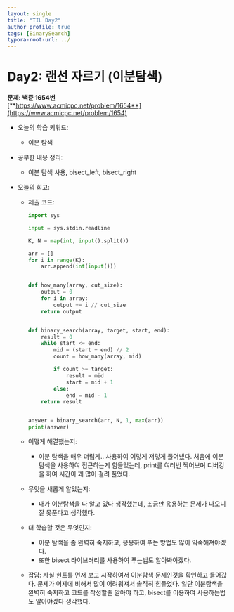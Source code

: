 ```yaml
---
layout: single
title: "TIL Day2"
author_profile: true
tags: [BinarySearch]
typora-root-url: ../
---
```


# Day2: 랜선 자르기 (이분탐색)

**문제: 백준 1654번**  
[**https://www.acmicpc.net/problem/1654**](https://www.acmicpc.net/problem/1654)

- 오늘의 학습 키워드:
  - 이분 탐색

- 공부한 내용 정리:
  - 이분 탐색 사용, bisect_left, bisect_right

- 오늘의 회고:
  - 제출 코드:
    ```python
    import sys
    
    input = sys.stdin.readline
    
    K, N = map(int, input().split())
    
    arr = []
    for i in range(K):
        arr.append(int(input()))


    def how_many(array, cut_size):
        output = 0
        for i in array:
            output += i // cut_size
        return output


    def binary_search(array, target, start, end):
        result = 0
        while start <= end:
            mid = (start + end) // 2
            count = how_many(array, mid)
    
            if count >= target:
                result = mid
                start = mid + 1
            else:
                end = mid - 1
        return result


    answer = binary_search(arr, N, 1, max(arr))
    print(answer)
    ```

  - 어떻게 해결했는지:
    - 이분 탐색을 매우 더럽게.. 사용하여 이렇게 저렇게 풀어냈다. 처음에 이분탐색을 사용하여 접근하는게 힘들었는데, print를 여러번 찍어보며 디버깅을 하여 시간이 꽤 많이 걸려 풀었다.

  - 무엇을 새롭게 알았는지:
    - 내가 이분탐색을 다 알고 있다 생각했는데, 조금만 응용하는 문제가 나오니 잘 못푼다고 생각했다.

  - 더 학습할 것은 무엇인지:
    - 이분 탐색을 좀 완벽히 숙지하고, 응용하여 푸는 방법도 많이 익숙해져야겠다.
    - 또한 bisect 라이브러리를 사용하여 푸는법도 알아봐야겠다.

  - 잡담: 
    사실 힌트를 먼저 보고 시작하여서 이분탐색 문제인것을 확인하고 들어갔다. 문제가 어제에 비해서 많이 어려워져서 솔직히 힘들었다. 일단 이분탐색을 완벽히 숙지하고 코드를 작성할줄 알아야 하고, bisect를 이용하여 사용하는법도 알아야겠다 생각했다.